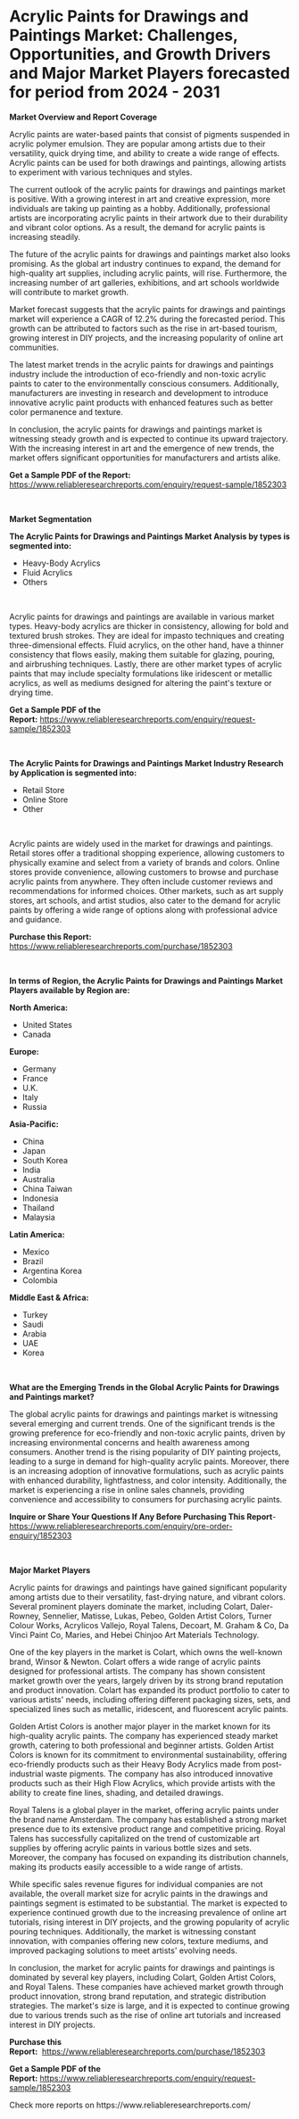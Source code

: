 <p><h1>Acrylic Paints for Drawings and Paintings Market: Challenges, Opportunities, and Growth Drivers and Major Market Players forecasted for period from 2024 - 2031</h1></p><p><strong>Market Overview and Report Coverage</strong></p>
<p><p>Acrylic paints are water-based paints that consist of pigments suspended in acrylic polymer emulsion. They are popular among artists due to their versatility, quick drying time, and ability to create a wide range of effects. Acrylic paints can be used for both drawings and paintings, allowing artists to experiment with various techniques and styles. </p><p>The current outlook of the acrylic paints for drawings and paintings market is positive. With a growing interest in art and creative expression, more individuals are taking up painting as a hobby. Additionally, professional artists are incorporating acrylic paints in their artwork due to their durability and vibrant color options. As a result, the demand for acrylic paints is increasing steadily.</p><p>The future of the acrylic paints for drawings and paintings market also looks promising. As the global art industry continues to expand, the demand for high-quality art supplies, including acrylic paints, will rise. Furthermore, the increasing number of art galleries, exhibitions, and art schools worldwide will contribute to market growth.</p><p>Market forecast suggests that the acrylic paints for drawings and paintings market will experience a CAGR of 12.2% during the forecasted period. This growth can be attributed to factors such as the rise in art-based tourism, growing interest in DIY projects, and the increasing popularity of online art communities.</p><p>The latest market trends in the acrylic paints for drawings and paintings industry include the introduction of eco-friendly and non-toxic acrylic paints to cater to the environmentally conscious consumers. Additionally, manufacturers are investing in research and development to introduce innovative acrylic paint products with enhanced features such as better color permanence and texture.</p><p>In conclusion, the acrylic paints for drawings and paintings market is witnessing steady growth and is expected to continue its upward trajectory. With the increasing interest in art and the emergence of new trends, the market offers significant opportunities for manufacturers and artists alike.</p></p>
<p><strong>Get a Sample PDF of the Report:</strong> <a href="https://www.reliableresearchreports.com/enquiry/request-sample/1852303">https://www.reliableresearchreports.com/enquiry/request-sample/1852303</a></p>
<p>&nbsp;</p>
<p><strong>Market Segmentation</strong></p>
<p><strong>The Acrylic Paints for Drawings and Paintings Market Analysis by types is segmented into:</strong></p>
<p><ul><li>Heavy-Body Acrylics</li><li>Fluid Acrylics</li><li>Others</li></ul></p>
<p>&nbsp;</p>
<p><p>Acrylic paints for drawings and paintings are available in various market types. Heavy-body acrylics are thicker in consistency, allowing for bold and textured brush strokes. They are ideal for impasto techniques and creating three-dimensional effects. Fluid acrylics, on the other hand, have a thinner consistency that flows easily, making them suitable for glazing, pouring, and airbrushing techniques. Lastly, there are other market types of acrylic paints that may include specialty formulations like iridescent or metallic acrylics, as well as mediums designed for altering the paint's texture or drying time.</p></p>
<p><strong>Get a Sample PDF of the Report:</strong>&nbsp;<a href="https://www.reliableresearchreports.com/enquiry/request-sample/1852303">https://www.reliableresearchreports.com/enquiry/request-sample/1852303</a></p>
<p>&nbsp;</p>
<p><strong>The Acrylic Paints for Drawings and Paintings Market Industry Research by Application is segmented into:</strong></p>
<p><ul><li>Retail Store</li><li>Online Store</li><li>Other</li></ul></p>
<p>&nbsp;</p>
<p><p>Acrylic paints are widely used in the market for drawings and paintings. Retail stores offer a traditional shopping experience, allowing customers to physically examine and select from a variety of brands and colors. Online stores provide convenience, allowing customers to browse and purchase acrylic paints from anywhere. They often include customer reviews and recommendations for informed choices. Other markets, such as art supply stores, art schools, and artist studios, also cater to the demand for acrylic paints by offering a wide range of options along with professional advice and guidance.</p></p>
<p><strong>Purchase this Report:</strong>&nbsp; <a href="https://www.reliableresearchreports.com/purchase/1852303">https://www.reliableresearchreports.com/purchase/1852303</a></p>
<p>&nbsp;</p>
<p><strong>In terms of Region, the Acrylic Paints for Drawings and Paintings Market Players available by Region are:</strong></p>
<p>
    <p> <strong> North America: </strong>
        <ul>
            <li>United States</li>
            <li>Canada</li>
        </ul>
        </p> 
    <p> <strong> Europe: </strong>
        <ul>
            <li>Germany</li>
            <li>France</li>
            <li>U.K.</li>
            <li>Italy</li>
            <li>Russia</li>
        </ul>
        </p> 
    <p> <strong> Asia-Pacific: </strong>
        <ul>
            <li>China</li>
            <li>Japan</li>
            <li>South Korea</li>
            <li>India</li>
            <li>Australia</li>
            <li>China Taiwan</li>
            <li>Indonesia</li>
            <li>Thailand</li>
            <li>Malaysia</li>
        </ul>
        </p> 
    <p> <strong> Latin America: </strong>
        <ul>
            <li>Mexico</li>
            <li>Brazil</li>
            <li>Argentina Korea</li>
            <li>Colombia</li>
        </ul>
        </p> 
    <p> <strong> Middle East & Africa: </strong>
        <ul>
            <li>Turkey</li>
            <li>Saudi</li>
            <li>Arabia</li>
            <li>UAE</li>
            <li>Korea</li>
        </ul>
    </p>
    </p>
<p>&nbsp;</p>
<p><strong>What are the Emerging Trends in the Global Acrylic Paints for Drawings and Paintings market?</strong></p>
<p><p>The global acrylic paints for drawings and paintings market is witnessing several emerging and current trends. One of the significant trends is the growing preference for eco-friendly and non-toxic acrylic paints, driven by increasing environmental concerns and health awareness among consumers. Another trend is the rising popularity of DIY painting projects, leading to a surge in demand for high-quality acrylic paints. Moreover, there is an increasing adoption of innovative formulations, such as acrylic paints with enhanced durability, lightfastness, and color intensity. Additionally, the market is experiencing a rise in online sales channels, providing convenience and accessibility to consumers for purchasing acrylic paints.</p></p>
<p><strong>Inquire or Share Your Questions If Any Before Purchasing This Report</strong>- <a href="https://www.reliableresearchreports.com/enquiry/pre-order-enquiry/1852303">https://www.reliableresearchreports.com/enquiry/pre-order-enquiry/1852303</a></p>
<p>&nbsp;</p>
<p><strong>Major Market Players</strong></p>
<p><p>Acrylic paints for drawings and paintings have gained significant popularity among artists due to their versatility, fast-drying nature, and vibrant colors. Several prominent players dominate the market, including Colart, Daler-Rowney, Sennelier, Matisse, Lukas, Pebeo, Golden Artist Colors, Turner Colour Works, Acrylicos Vallejo, Royal Talens, Decoart, M. Graham & Co, Da Vinci Paint Co, Maries, and Hebei Chinjoo Art Materials Technology. </p><p>One of the key players in the market is Colart, which owns the well-known brand, Winsor & Newton. Colart offers a wide range of acrylic paints designed for professional artists. The company has shown consistent market growth over the years, largely driven by its strong brand reputation and product innovation. Colart has expanded its product portfolio to cater to various artists' needs, including offering different packaging sizes, sets, and specialized lines such as metallic, iridescent, and fluorescent acrylic paints.</p><p>Golden Artist Colors is another major player in the market known for its high-quality acrylic paints. The company has experienced steady market growth, catering to both professional and beginner artists. Golden Artist Colors is known for its commitment to environmental sustainability, offering eco-friendly products such as their Heavy Body Acrylics made from post-industrial waste pigments. The company has also introduced innovative products such as their High Flow Acrylics, which provide artists with the ability to create fine lines, shading, and detailed drawings.</p><p>Royal Talens is a global player in the market, offering acrylic paints under the brand name Amsterdam. The company has established a strong market presence due to its extensive product range and competitive pricing. Royal Talens has successfully capitalized on the trend of customizable art supplies by offering acrylic paints in various bottle sizes and sets. Moreover, the company has focused on expanding its distribution channels, making its products easily accessible to a wide range of artists.</p><p>While specific sales revenue figures for individual companies are not available, the overall market size for acrylic paints in the drawings and paintings segment is estimated to be substantial. The market is expected to experience continued growth due to the increasing prevalence of online art tutorials, rising interest in DIY projects, and the growing popularity of acrylic pouring techniques. Additionally, the market is witnessing constant innovation, with companies offering new colors, texture mediums, and improved packaging solutions to meet artists' evolving needs.</p><p>In conclusion, the market for acrylic paints for drawings and paintings is dominated by several key players, including Colart, Golden Artist Colors, and Royal Talens. These companies have achieved market growth through product innovation, strong brand reputation, and strategic distribution strategies. The market's size is large, and it is expected to continue growing due to various trends such as the rise of online art tutorials and increased interest in DIY projects.</p></p>
<p><strong>Purchase this Report:</strong>&nbsp;&nbsp;<a href="https://www.reliableresearchreports.com/purchase/1852303">https://www.reliableresearchreports.com/purchase/1852303</a></p>
<p></p>
<p><strong>Get a Sample PDF of the Report:</strong>&nbsp;<a href="https://www.reliableresearchreports.com/enquiry/request-sample/1852303">https://www.reliableresearchreports.com/enquiry/request-sample/1852303</a></p>
<p>Check more reports on https://www.reliableresearchreports.com/</p>